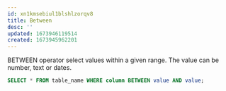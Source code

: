 ```yaml
---
id: xn1kmsebiul1blshlzorqv8
title: Between
desc: ''
updated: 1673946119514
created: 1673945962201
---
```


BETWEEN operator select values within a given range. The value can be number, text or dates.

```Sql
SELECT * FROM table_name WHERE column BETWEEN value AND value;
```